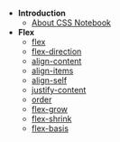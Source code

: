 - **Introduction**
  - [About CSS Notebook](/README.md)
- **Flex**
  - [flex](/flex.md)
  - [flex-direction](/flex-direction.md)
  - [align-content](/flex-align-content.md)
  - [align-items](/flex-align-items.md)
  - [align-self](/flex-align-self.md)
  - [justify-content](/flex-justify-content.md)
  - [order](/flex-order.md)
  - [flex-grow](/flex-grow.md)
  - [flex-shrink](/flex-shrink.md)
  - [flex-basis](/flex-basis.md)
